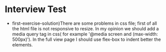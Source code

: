 # Interview Test

* first-exercise-solution)There are some problems in css file; 
 first of all the html file is not responsive to resize. In my opinion we should  add a media query tag in css( for example '@media screen and (max-width: 500px)'). In the full view page I should use flex-box to indent better the elements.